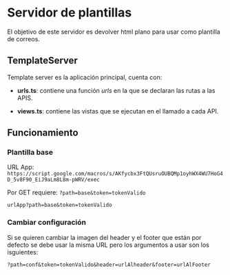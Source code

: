 # Servidor de plantillas

El objetivo de este servidor es devolver html plano para usar como plantilla de correos.

## TemplateServer

Template server es la aplicación principal, cuenta con:

  - __urls.ts__: contiene una función _urls_ en la que se declaran las rutas a las APIS.

  - __views.ts__: contiene las vistas que se ejecutan en el llamado a cada API.

## Funcionamiento

### Plantilla base

URL App: `https://script.google.com/macros/s/AKfycbx3FtQUsruOUBQMp1oyhWX4WU7HoG4D_5v8F90_EiJ9aLm8L8m-pWRV/exec`

Por GET requiere: `?path=base&token=tokenValido` 

`urlApp?path=base&token=tokenValido`

### Cambiar configuración

Si se quieren cambiar la imagen del header y el footer que están por defecto se debe usar la misma URL pero los argumentos a usar son los isguientes:

`?path=conf&token=tokenValido&header=urlAlheader&footer=urlAlFooter`
